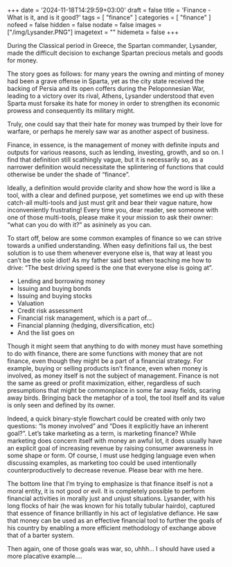 +++
date = '2024-11-18T14:29:59+03:00'
draft = false
title = 'Finance - What is it, and is it good?'
tags = [
    "finance"
]
categories = [
    "finance"
]
nofeed = false
hidden = false
nodate = false
images = ["/img/Lysander.PNG"]
imagetext = ""
hidemeta = false
+++









During the Classical period in Greece, the Spartan commander, Lysander, made the difficult decision to exchange Spartan precious metals and goods for money. 

The story goes as follows: for many years the owning and minting of money had been a grave offense in Sparta, yet as the city state received the backing of Persia and its open coffers during the Peloponnesian War, leading to a victory over its rival, Athens, Lysander understood that even Sparta must forsake its hate for money in order to strengthen its economic prowess and consequently its military might. 

Truly, one could say that their hate for money was trumped by their love for warfare, or perhaps he merely saw war as another aspect of business.

Finance, in essence, is the management of money with definite inputs and outputs for various reasons, such as lending, investing, growth, and so on. I find that definition still scathingly vague, but it is necessarily so, as a narrower definition would necessitate the splintering of functions that could otherwise be under the shade of “finance”. 

Ideally, a definition would provide clarity and show how the word is like a tool, with a clear and defined purpose, yet sometimes we end up with these catch-all multi-tools and just must grit and bear their vague nature, how inconveniently frustrating! Every time you, dear reader, see someone with one of those multi-tools, please make it your mission to ask their owner: “what can you do with it?” as asininely as you can. 

To start off, below are some common examples of finance so we can strive towards a unified understanding. When easy definitions fail us, the best solution is to use them whenever everyone else is, that way at least you can’t be the sole idiot! As my father said best when teaching me how to drive: “The best driving speed is the one that everyone else is going at”.  

-	Lending and borrowing money
-	Issuing and buying bonds
-	Issuing and buying stocks
-	Valuation
-	Credit risk assessment
-	Financial risk management, which is a part of…
-	Financial planning (hedging, diversification, etc)
-	And the list goes on

Though it might seem that anything to do with money must have something to do with finance, there are some functions with money that are not finance, even though they might be a part of a financial strategy. For example, buying or selling products isn’t finance, even when money is involved, as money itself is not the subject of management. Finance is not the same as greed or profit maximization, either, regardless of such presumptions that might be commonplace in some far away fields, scaring away birds. Bringing back the metaphor of a tool, the tool itself and its value is only seen and defined by its owner. 

Indeed, a quick binary-style flowchart could be created with only two questions: “Is money involved” and “Does it explicitly have an inherent goal?”. Let’s take marketing as a term, is marketing finance? While marketing does concern itself with money an awful lot, it does usually have an explicit goal of increasing revenue by raising consumer awareness in some shape or form. Of course, I must use hedging language even when discussing examples, as marketing too could be used intentionally counterproductively to decrease revenue. Please bear with me here. 

The bottom line that I’m trying to emphasize is that finance itself is not a moral entity, it is not good or evil. It is completely possible to perform financial activities in morally just and unjust situations. Lysander, with his long flocks of hair (he was known for his totally tubular hairdo), captured that essence of finance brilliantly in his act of legislative defiance. He saw that money can be used as an effective financial tool to further the goals of his country by enabling a more efficient methodology of exchange above that of a barter system. 

Then again, one of those goals was war, so, uhhh… I should have used a more placative example….









